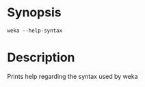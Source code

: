 # Synopsis

```weka --help-syntax ```

# Description

Prints help regarding the syntax used by weka
